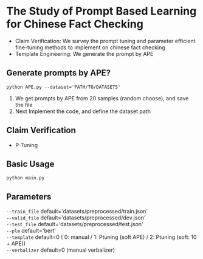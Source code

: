 # The Study of Prompt Based Learning for Chinese Fact Checking
* Claim Verification: We survey the prompt tuning and parameter efficient fine-tuning methods to implement on chinese fact checking  
* Template Engineering: We generate the prompt by APE
## Generate prompts by APE?
    python APE.py --dataset='PATH/TO/DATASETS'
1. We get prompts by APE from 20 samples (random choose), and save the file
2. Next Implement the code, and define the dataset path    
## Claim Verification  
* P-Tuning   
## Basic Usage
    python main.py 
## Parameters
`--train_file` default='datasets/preprocessed/train.json'  
`--valid_file` default='datasets/preprocessed/dev.json'  
`--test_file` default='datasets/preprocessed/test.json'  
`--plm` default='bert'  
`--template` default=0 
( 0: manual / 1: Ptuning (soft APE) / 2: Ptuning (soft: 10 + APE))  
`--verbalizer` default=0 (manual verbalizer)
